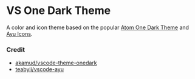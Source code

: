 # VS One Dark Theme

A color and icon theme based on the popular [Atom One Dark Theme](https://github.com/akamud/vscode-theme-onedark) and [Ayu Icons](https://github.com/teabyii/vscode-ayu).

### Credit
* [akamud/vscode-theme-onedark](https://github.com/akamud/vscode-theme-onedark)
* [teabyii/vscode-ayu](https://github.com/teabyii/vscode-ayu)
